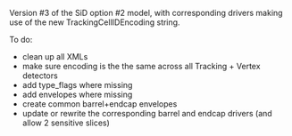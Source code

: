 Version #3 of the SiD option #2 model, with corresponding drivers making use of the new TrackingCellIDEncoding string.

To do:
- clean up all XMLs
- make sure encoding is the the same across all Tracking + Vertex detectors
- add type_flags where missing
- add envelopes where missing
- create common barrel+endcap envelopes 
- update or rewrite the corresponding barrel and endcap drivers (and allow 2 sensitive slices)
